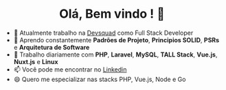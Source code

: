 <h1 align='center'>Olá, Bem vindo !  👋</h1>



- 🔭 Atualmente trabalho na <a href='https://devsquad.com/' target="_blank">Devsquad</a> como Full Stack Developer
- 🌱 Aprendo constantemente <b>Padrões de Projeto</b>, <b>Principios SOLID</b>, <b>PSRs</b> e <b>Arquitetura de Software</b>
- 💬 Trabalho diariamente com <b>PHP</b>, <b>Laravel</b>, <b>MySQL</b>, <b>TALL Stack</b>, <b>Vue.js</b>, <b>Nuxt.js</b> e <b>Linux</b>
- 📫 Você pode me encontrar no <a href='https://www.linkedin.com/in/moises-rodrigues-79058b173/'>Linkedin</a>
- 😄 Quero me especializar nas stacks PHP, Vue.js, Node e Go
